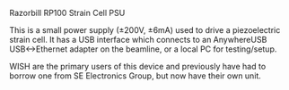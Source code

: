 Razorbill RP100 Strain Cell PSU

This is a small power supply (±200V, ±6mA) used to drive a piezoelectric strain cell.  It has a USB interface which connects to an AnywhereUSB USB<->Ethernet adapter on the beamline, or a local PC for testing/setup.

WISH are the primary users of this device and previously have had to borrow one from SE Electronics Group, but now have their own unit.
